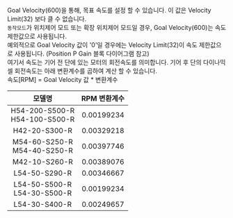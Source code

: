 Goal Velocity(600)을 통해, 목표 속도를 설정 할 수 있습니다. 이 값은 Velocity Limit(32) 보다 클 수 없습니다.  
`동작모드`가 위치제어 모드 또는 확장 위치제어 모드일 경우, Goal Velocity(600)는 속도 제한값으로 사용됩니다.  
예외적으로 Goal Velocity 값이 '0'일 경우에는 Velocity Limit(32)이 속도 제한값으로 사용됩니다. (Position P Gain 블록 다이어그램 참고)  
여기서 속도는 기어 전 단에 있는 모터의 회전속도를 의미합니다. 기어 후 단의 다이나믹셀 회전속도는 아래 변환계수를 곱하여 계산 할 수 있습니다.  
속도[RPM] = Goal Velocity 값 * 변환계수  

|모델명|RPM 변환계수|
| :---: | :---: |
|H54-200-S500-R<br />H54-100-S500-R|0.00199234|
|H42-20-S300-R|0.00329218|
|M54-60-S250-R<br />M54-40-S250-R|0.00397746|
|M42-10-S260-R|0.00389076|
|L54-50-S290-R|0.00346667|
|L54-50-S500-R<br />L54-30-S500-R|0.00199234|
|L54-30-S400-R|0.00249657|
